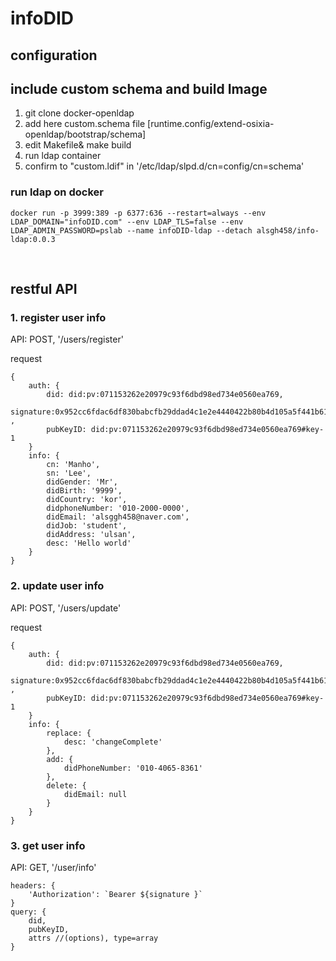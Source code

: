 # infoDID

## configuration

## include custom schema and build Image

1. git clone docker-openldap
2. add here custom.schema file [runtime.config/extend-osixia-openldap/bootstrap/schema]
3. edit Makefile& make build
4. run ldap container
5. confirm to "custom.ldif"  in '/etc/ldap/slpd.d/cn=config/cn=schema'

### run ldap on docker

```
docker run -p 3999:389 -p 6377:636 --restart=always --env LDAP_DOMAIN="infoDID.com" --env LDAP_TLS=false --env LDAP_ADMIN_PASSWORD=pslab --name infoDID-ldap --detach alsgh458/info-ldap:0.0.3
```

<br>

## restful API

### 1. register user info

API: POST, '/users/register'

request
```
{
    auth: {
        did: did:pv:071153262e20979c93f6dbd98ed734e0560ea769, 
        signature:0x952cc6fdac6df830babcfb29ddad4c1e2e4440422b80b4d105a5f441b6163b9d20720df7df4b9f096888af0bda4b477c43e8d97b8d49496d639fea2b49ff8f771b , 
        pubKeyID: did:pv:071153262e20979c93f6dbd98ed734e0560ea769#key-1
    }
    info: {
        cn: 'Manho',
        sn: 'Lee',
        didGender: 'Mr',
        didBirth: '9999',
        didCountry: 'kor',
        didphoneNumber: '010-2000-0000',
        didEmail: 'alsggh458@naver.com',
        didJob: 'student',
        didAddress: 'ulsan',
        desc: 'Hello world'
    }
}
```


### 2. update user info

API: POST, '/users/update'

request
```
{
    auth: {
        did: did:pv:071153262e20979c93f6dbd98ed734e0560ea769, 
        signature:0x952cc6fdac6df830babcfb29ddad4c1e2e4440422b80b4d105a5f441b6163b9d20720df7df4b9f096888af0bda4b477c43e8d97b8d49496d639fea2b49ff8f771b , 
        pubKeyID: did:pv:071153262e20979c93f6dbd98ed734e0560ea769#key-1
    }
    info: {
        replace: {
            desc: 'changeComplete'
        },
        add: {
            didPhoneNumber: '010-4065-8361'
        },
        delete: {
            didEmail: null
        }
    }
}
```


### 3. get user info

API: GET, '/user/info'

```
headers: {
    'Authorization': `Bearer ${signature }`
}
query: {
    did,
    pubKeyID,
    attrs //(options), type=array
}
```
